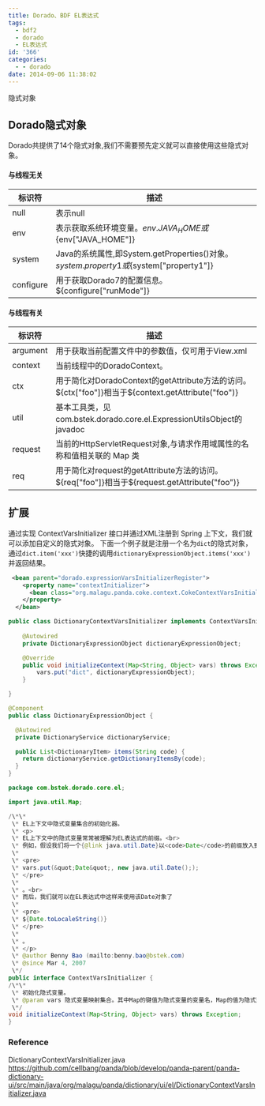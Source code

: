 ```yaml
---
title: Dorado、BDF EL表达式
tags:
  - bdf2
  - dorado
  - EL表达式
id: '366'
categories:
  - - dorado
date: 2014-09-06 11:38:02
---
```


隐式对象

## Dorado隐式对象

Dorado共提供了14个隐式对象,我们不需要预先定义就可以直接使用这些隐式对象。

#### 与线程无关

| 标识符    | 描述                                                                                     |
|-----------|------------------------------------------------------------------------------------------|
| null      | 表示null                                                                                 |
| env       | 表示获取系统环境变量。${env.JAVA_HOME}或${env["JAVA_HOME"]}                              |
| system    | Java的系统属性,即System.getProperties()对象。${system.property1}或${system["property1"]} |
| configure | 用于获取Dorado7的配置信息。${configure["runMode"]}                                       |

#### 与线程有关

|标识符     |描述                                                                                 
|--------|-----------------------------------------------------------------------------------|
|argument|用于获取当前配置文件中的参数值，仅可用于View.xml                                                       |
|context |当前线程中的DoradoContext。                                                               |
|ctx     |用于简化对DoradoContext的getAttribute方法的访问。${ctx["foo"]}相当于${context.getAttribute("foo")}|
|util    |基本工具类，见com.bstek.dorado.core.el.ExpressionUtilsObject的javadoc                      |
|request |当前的HttpServletRequest对象,与请求作用域属性的名称和值相关联的 Map 类                                    |
|req     |用于简化对request的getAttribute方法的访问。 ${req["foo"]}相当于${request.getAttribute("foo")}     |

## 扩展

通过实现 ContextVarsInitializer 接口并通过XML注册到 Spring 上下文，我们就可以添加自定义的隐式对象。
下面一个例子就是注册一个名为`dict`的隐式对象，通过`dict.item('xxx')`快捷的调用`dictionaryExpressionObject.items('xxx')` 并返回结果。

```XML
 <bean parent="dorado.expressionVarsInitializerRegister">
    <property name="contextInitializer">
      <bean class="org.malagu.panda.coke.context.CokeContextVarsInitializer" />
    </property>
  </bean>
```
```Java
public class DictionaryContextVarsInitializer implements ContextVarsInitializer {
	
	@Autowired
	private DictionaryExpressionObject dictionaryExpressionObject;

	@Override
	public void initializeContext(Map<String, Object> vars) throws Exception {
		vars.put("dict", dictionaryExpressionObject);
	}

}
```
```Java
@Component
public class DictionaryExpressionObject {

  @Autowired
  private DictionaryService dictionaryService;

  public List<DictionaryItem> items(String code) {
    return dictionaryService.getDictionaryItemsBy(code);
  }
}
```


```Java
package com.bstek.dorado.core.el;

import java.util.Map;

/\*\*
 \* EL上下文中隐式变量集合的初始化器。
 \* <p>
 \* EL上下文中的隐式变量常常被理解为EL表达式的前缀。<br>
 \* 例如，假设我们将一个{@link java.util.Date}以<code>Date</code>的前缀放入到隐式变量集合中， 即
 \*
 \* <pre>
 \* vars.put(&quot;Date&quot;, new java.util.Date(););
 \* </pre>
 \*
 \* 。<br>
 \* 而后，我们就可以在EL表达式中这样来使用该Date对象了
 \*
 \* <pre>
 \* ${Date.toLocaleString()}
 \* </pre>
 \*
 \* 。
 \* </p>
 \* @author Benny Bao (mailto:benny.bao@bstek.com)
 \* @since Mar 4, 2007
 \*/
public interface ContextVarsInitializer {
/\*\*
 \* 初始化隐式变量。
 \* @param vars 隐式变量映射集合。其中Map的键值为隐式变量的变量名，Map的值为隐式变量自身。
 \*/
void initializeContext(Map<String, Object> vars) throws Exception;
}
```

### Reference 
DictionaryContextVarsInitializer.java
https://github.com/cellbang/panda/blob/develop/panda-parent/panda-dictionary-ui/src/main/java/org/malagu/panda/dictionary/ui/el/DictionaryContextVarsInitializer.java